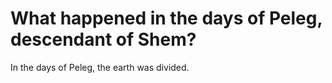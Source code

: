 # What happened in the days of Peleg, descendant of Shem?

In the days of Peleg, the earth was divided.
